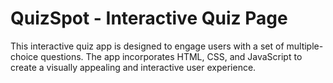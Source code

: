 # QuizSpot - Interactive Quiz Page

This interactive quiz app is designed to engage users with a set of multiple-choice questions.
The app incorporates HTML, CSS, and JavaScript to create a visually appealing and interactive user experience.
